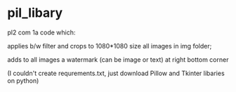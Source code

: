 # pil_libary
pl2 com 1a
code which: 

applies b/w filter and crops to 1080*1080 size all images in img folder;

adds to all images a watermark (can be image or text) at right bottom corner


(I couldn't create requrements.txt, just download Pillow and Tkinter libaries on python)

